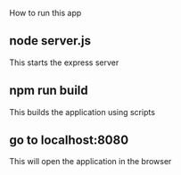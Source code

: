 How to run this app

## node server.js

This starts the express server

## npm run build

This builds the application using scripts

## go to localhost:8080

This will open the application in the browser



